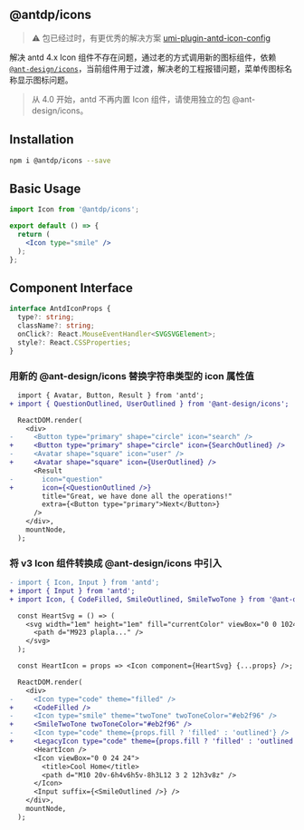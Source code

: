 @antdp/icons
---

> ⚠️ 包已经过时，有更优秀的解决方案 [umi-plugin-antd-icon-config](https://github.com/umijs/umi-plugin-antd-icon-config)

解决 antd 4.x Icon 组件不存在问题，通过老的方式调用新的图标组件，依赖 [`@ant-design/icons`](https://github.com/ant-design/ant-design-icons/tree/master/packages/icons-react)，当前组件用于过渡，解决老的工程报错问题，菜单传图标名称显示图标问题。

> 从 4.0 开始，antd 不再内置 Icon 组件，请使用独立的包 @ant-design/icons。

## Installation

```bash
npm i @antdp/icons --save
```

## Basic Usage

```jsx
import Icon from '@antdp/icons';

export default () => {
  return (
    <Icon type="smile" />
  );
};
```

## Component Interface

```typescript
interface AntdIconProps {
  type?: string;
  className?: string;
  onClick?: React.MouseEventHandler<SVGSVGElement>;
  style?: React.CSSProperties;
}
```

### 用新的 @ant-design/icons 替换字符串类型的 icon 属性值

```diff
  import { Avatar, Button, Result } from 'antd';
+ import { QuestionOutlined, UserOutlined } from '@ant-design/icons';

  ReactDOM.render(
    <div>
-     <Button type="primary" shape="circle" icon="search" />
+     <Button type="primary" shape="circle" icon={SearchOutlined} />
-     <Avatar shape="square" icon="user" />
+     <Avatar shape="square" icon={UserOutlined} />
      <Result
-       icon="question"
+       icon={<QuestionOutlined />}
        title="Great, we have done all the operations!"
        extra={<Button type="primary">Next</Button>}
      />
    </div>,
    mountNode,
  );
```

### 将 v3 Icon 组件转换成 @ant-design/icons 中引入

```diff
- import { Icon, Input } from 'antd';
+ import { Input } from 'antd';
+ import Icon, { CodeFilled, SmileOutlined, SmileTwoTone } from '@ant-design/icons';

  const HeartSvg = () => (
    <svg width="1em" height="1em" fill="currentColor" viewBox="0 0 1024 1024">
      <path d="M923 plapla..." />
    </svg>
  );

  const HeartIcon = props => <Icon component={HeartSvg} {...props} />;

  ReactDOM.render(
    <div>
-     <Icon type="code" theme="filled" />
+     <CodeFilled />
-     <Icon type="smile" theme="twoTone" twoToneColor="#eb2f96" />
+     <SmileTwoTone twoToneColor="#eb2f96" />
-     <Icon type="code" theme={props.fill ? 'filled' : 'outlined'} />
+     <LegacyIcon type="code" theme={props.fill ? 'filled' : 'outlined'} />
      <HeartIcon />
      <Icon viewBox="0 0 24 24">
        <title>Cool Home</title>
        <path d="M10 20v-6h4v6h5v-8h3L12 3 2 12h3v8z" />
      </Icon>
      <Input suffix={<SmileOutlined />} />
    </div>,
    mountNode,
  );
```